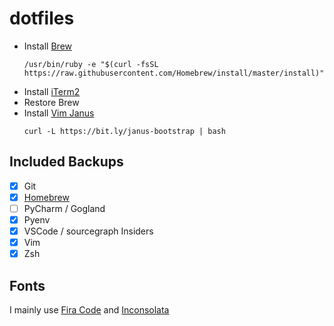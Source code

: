 # dotfiles

- Install [Brew](https://brew.sh/)
  ```
  /usr/bin/ruby -e "$(curl -fsSL https://raw.githubusercontent.com/Homebrew/install/master/install)"
  ```
- Install [iTerm2](https://www.iterm2.com/downloads.html)
- Restore Brew
- Install [Vim Janus](https://github.com/carlhuda/janus)
  ```
  curl -L https://bit.ly/janus-bootstrap | bash
  ```

## Included Backups

- [x] Git
- [x] [Homebrew](/homebrew/)
- [ ] PyCharm / Gogland
- [x] Pyenv
- [x] VSCode / sourcegraph Insiders
- [x] Vim
- [x] Zsh

## Fonts

I mainly use [Fira Code](https://github.com/tonsky/FiraCode) and [Inconsolata](https://fonts.google.com/specimen/Inconsolata?selection.family=Inconsolata)
